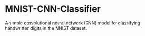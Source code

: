 # MNIST-CNN-Classifier
A simple convolutional neural network (CNN) model for classifying handwritten digits in the MNIST dataset.

